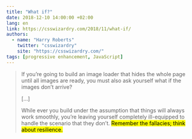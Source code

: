 ```yaml
---
title: "What if?"
date: 2018-12-10 14:00:00 +02:00
lang: en
link: https://csswizardry.com/2018/11/what-if/
authors:
  - name: "Harry Roberts"
    twitter: "csswizardry"
    site: "https://csswizardry.com/"
tags: [progressive enhancement, JavaScript]
---
```


> If you’re going to build an image loader that hides the whole page until all images are ready, you must also ask yourself what if the images don’t arrive?
>
> […]
>
> While ever you build under the assumption that things will always work smoothly, you’re leaving yourself completely ill-equipped to handle the scenario that they don’t. <mark>Remember the fallacies; think about resilience.</mark>
